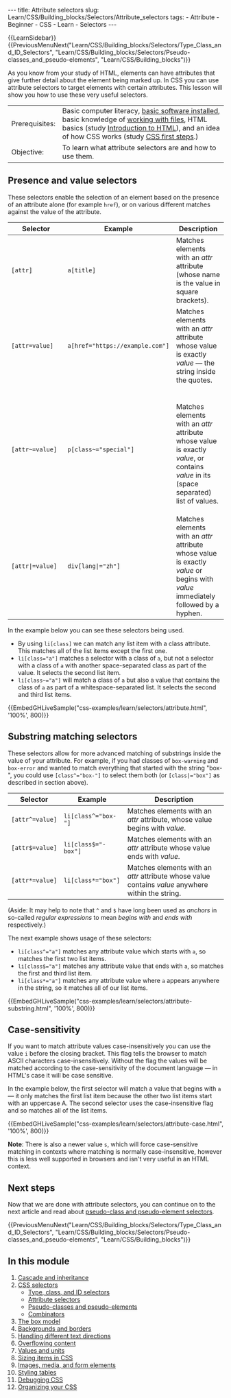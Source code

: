 --- title: Attribute selectors slug: Learn/CSS/Building\_blocks/Selectors/Attribute\_selectors tags: - Attribute - Beginner - CSS - Learn - Selectors ---

{{LearnSidebar}}{{PreviousMenuNext("Learn/CSS/Building\_blocks/Selectors/Type\_Class\_and\_ID\_Selectors", "Learn/CSS/Building\_blocks/Selectors/Pseudo-classes\_and\_pseudo-elements", "Learn/CSS/Building\_blocks")}}

As you know from your study of HTML, elements can have attributes that give further detail about the element being marked up. In CSS you can use attribute selectors to target elements with certain attributes. This lesson will show you how to use these very useful selectors.

<table><tbody><tr class="odd"><td>Prerequisites:</td><td>Basic computer literacy, <a href="/en-US/docs/Learn/Getting_started_with_the_web/Installing_basic_software">basic software installed</a>, basic knowledge of <a href="/en-US/docs/Learn/Getting_started_with_the_web/Dealing_with_files">working with files</a>, HTML basics (study <a href="/en-US/docs/Learn/HTML/Introduction_to_HTML">Introduction to HTML</a>), and an idea of how CSS works (study <a href="/en-US/docs/Learn/CSS/First_steps">CSS first steps</a>.)</td></tr><tr class="even"><td>Objective:</td><td>To learn what attribute selectors are and how to use them.</td></tr></tbody></table>

Presence and value selectors
----------------------------

These selectors enable the selection of an element based on the presence of an attribute alone (for example `href`), or on various different matches against the value of the attribute.

<table><colgroup><col style="width: 33%" /><col style="width: 33%" /><col style="width: 33%" /></colgroup><thead><tr class="header"><th>Selector</th><th>Example</th><th>Description</th></tr></thead><tbody><tr class="odd"><td><code>[attr]</code></td><td><code>a[title]</code></td><td>Matches elements with an <em>attr</em> attribute (whose name is the value in square brackets).</td></tr><tr class="even"><td><code>[attr=value]</code></td><td><code>a[href="https://example.com"]</code></td><td>Matches elements with an <em>attr</em> attribute whose value is exactly <em>value</em> — the string inside the quotes.</td></tr><tr class="odd"><td><code>[attr~=value]</code></td><td><code>p[class~="special"]</code></td><td><p><br />
Matches elements with an <em>attr</em> attribute whose value is exactly <em>value</em>, or contains <em>value</em> in its (space separated) list of values.</p></td></tr><tr class="even"><td><code>[attr|=value]</code></td><td><code>div[lang|="zh"]</code></td><td>Matches elements with an <em>attr</em> attribute whose value is exactly <em>value</em> or begins with <em>value</em> immediately followed by a hyphen.</td></tr></tbody></table>

In the example below you can see these selectors being used.

-   By using `li[class]` we can match any list item with a class attribute. This matches all of the list items except the first one.
-   `li[class="a"]` matches a selector with a class of `a`, but not a selector with a class of `a` with another space-separated class as part of the value. It selects the second list item.
-   `li[class~="a"]` will match a class of `a` but also a value that contains the class of `a` as part of a whitespace-separated list. It selects the second and third list items.

{{EmbedGHLiveSample("css-examples/learn/selectors/attribute.html", '100%', 800)}}

Substring matching selectors
----------------------------

These selectors allow for more advanced matching of substrings inside the value of your attribute. For example, if you had classes of `box-warning` and `box-error` and wanted to match everything that started with the string "box-", you could use `[class^="box-"]` to select them both (or `[class|="box"]` as described in section above).

<table><thead><tr class="header"><th>Selector</th><th>Example</th><th>Description</th></tr></thead><tbody><tr class="odd"><td><code>[attr^=value]</code></td><td><code>li[class^="box-"]</code></td><td>Matches elements with an <em>attr</em> attribute, whose value begins with <em>value</em>.</td></tr><tr class="even"><td><code>[attr$=value]</code></td><td><code>li[class$="-box"]</code></td><td>Matches elements with an <em>attr</em> attribute whose value ends with <em>value</em>.</td></tr><tr class="odd"><td><code>[attr*=value]</code></td><td><code>li[class*="box"]</code></td><td>Matches elements with an <em>attr</em> attribute whose value contains <em>value</em> anywhere within the string.</td></tr></tbody></table>

(Aside: It may help to note that `^` and `$` have long been used as *anchors* in so-called *regular expressions* to mean *begins with* and *ends with* respectively.)

The next example shows usage of these selectors:

-   `li[class^="a"]` matches any attribute value which starts with `a`, so matches the first two list items.
-   `li[class$="a"]` matches any attribute value that ends with `a`, so matches the first and third list item.
-   `li[class*="a"]` matches any attribute value where `a` appears anywhere in the string, so it matches all of our list items.

{{EmbedGHLiveSample("css-examples/learn/selectors/attribute-substring.html", '100%', 800)}}

Case-sensitivity
----------------

If you want to match attribute values case-insensitively you can use the value `i` before the closing bracket. This flag tells the browser to match ASCII characters case-insensitively. Without the flag the values will be matched according to the case-sensitivity of the document language — in HTML's case it will be case sensitive.

In the example below, the first selector will match a value that begins with `a` — it only matches the first list item because the other two list items start with an uppercase A. The second selector uses the case-insensitive flag and so matches all of the list items.

{{EmbedGHLiveSample("css-examples/learn/selectors/attribute-case.html", '100%', 800)}}

**Note**: There is also a newer value `s`, which will force case-sensitive matching in contexts where matching is normally case-insensitive, however this is less well supported in browsers and isn't very useful in an HTML context.

Next steps
----------

Now that we are done with attribute selectors, you can continue on to the next article and read about [pseudo-class and pseudo-element selectors](/en-US/docs/Learn/CSS/Building_blocks/Selectors/Pseudo-classes_and_pseudo-elements).

{{PreviousMenuNext("Learn/CSS/Building\_blocks/Selectors/Type\_Class\_and\_ID\_Selectors", "Learn/CSS/Building\_blocks/Selectors/Pseudo-classes\_and\_pseudo-elements", "Learn/CSS/Building\_blocks")}}

In this module
--------------

1.  [Cascade and inheritance](/en-US/docs/Learn/CSS/Building_blocks/Cascade_and_inheritance)
2.  [CSS selectors](/en-US/docs/Learn/CSS/Building_blocks/Selectors)
    -   [Type, class, and ID selectors](/en-US/docs/Learn/CSS/Building_blocks/Selectors/Type_Class_and_ID_Selectors)
    -   [Attribute selectors](/en-US/docs/Learn/CSS/Building_blocks/Selectors/Attribute_selectors)
    -   [Pseudo-classes and pseudo-elements](/en-US/docs/Learn/CSS/Building_blocks/Selectors/Pseudo-classes_and_pseudo-elements)
    -   [Combinators](/en-US/docs/Learn/CSS/Building_blocks/Selectors/Combinators)
3.  [The box model](/en-US/docs/Learn/CSS/Building_blocks/The_box_model)
4.  [Backgrounds and borders](/en-US/docs/Learn/CSS/Building_blocks/Backgrounds_and_borders)
5.  [Handling different text directions](/en-US/docs/Learn/CSS/Building_blocks/Handling_different_text_directions)
6.  [Overflowing content](/en-US/docs/Learn/CSS/Building_blocks/Overflowing_content)
7.  [Values and units](/en-US/docs/Learn/CSS/Building_blocks/Values_and_units)
8.  [Sizing items in CSS](/en-US/docs/Learn/CSS/Building_blocks/Sizing_items_in_CSS)
9.  [Images, media, and form elements](/en-US/docs/Learn/CSS/Building_blocks/Images_media_form_elements)
10. [Styling tables](/en-US/docs/Learn/CSS/Building_blocks/Styling_tables)
11. [Debugging CSS](/en-US/docs/Learn/CSS/Building_blocks/Debugging_CSS)
12. [Organizing your CSS](/en-US/docs/Learn/CSS/Building_blocks/Organizing)
